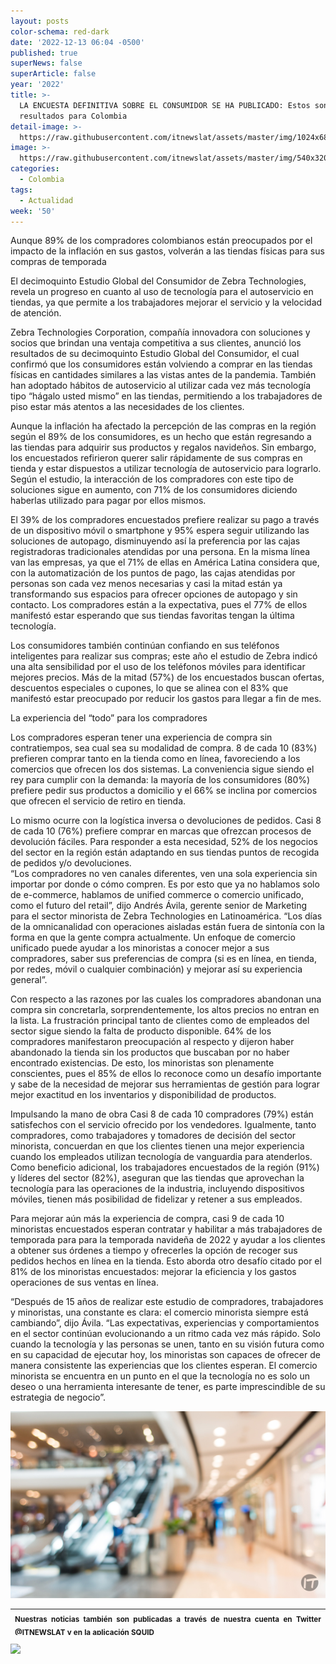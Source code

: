 ```yaml
---
layout: posts
color-schema: red-dark
date: '2022-12-13 06:04 -0500'
published: true
superNews: false
superArticle: false
year: '2022'
title: >-
  LA ENCUESTA DEFINITIVA SOBRE EL CONSUMIDOR SE HA PUBLICADO: Estos son los
  resultados para Colombia
detail-image: >-
  https://raw.githubusercontent.com/itnewslat/assets/master/img/1024x680/mall-g.jpg
image: >-
  https://raw.githubusercontent.com/itnewslat/assets/master/img/540x320/mall-p.jpg
categories:
  - Colombia
tags:
  - Actualidad
week: '50'
---
```

Aunque 89% de los compradores colombianos están preocupados por el impacto de la inflación en sus gastos, volverán a las tiendas físicas para sus compras de temporada 
 
El decimoquinto Estudio Global del Consumidor de Zebra Technologies, revela un progreso en cuanto al uso de tecnología para el autoservicio en tiendas, ya que permite a los trabajadores mejorar el servicio y la velocidad de atención. 
 
Zebra Technologies Corporation, compañía innovadora con soluciones y socios que brindan una ventaja competitiva a sus clientes, anunció los resultados de su decimoquinto Estudio Global del Consumidor, el cual confirmó que los consumidores están volviendo a comprar en las tiendas físicas en cantidades similares a las vistas antes de la pandemia. También han adoptado hábitos de autoservicio al utilizar cada vez más tecnología tipo “hágalo usted mismo” en las tiendas, permitiendo a los trabajadores de piso estar más atentos a las necesidades de los clientes.  
 
Aunque la inflación ha afectado la percepción de las compras en la región según el 89% de los consumidores, es un hecho que están regresando a las tiendas para adquirir sus productos y regalos navideños. Sin embargo, los encuestados refirieron querer salir rápidamente de sus compras en tienda y estar dispuestos a utilizar tecnología de autoservicio para lograrlo. Según el estudio, la interacción de los compradores con este tipo de soluciones sigue en aumento, con 71% de los consumidores diciendo haberlas utilizado para pagar por ellos mismos.  
 
El 39% de los compradores encuestados prefiere realizar su pago a través de un dispositivo móvil o smartphone y 95% espera seguir utilizando las soluciones de autopago, disminuyendo así la preferencia por las cajas registradoras tradicionales atendidas por una persona. En la misma línea van las empresas, ya que el 71% de ellas en América Latina considera que, con la automatización de los puntos de pago, las cajas atendidas por personas son cada vez menos necesarias y casi la mitad están ya transformando sus espacios para ofrecer opciones de autopago y sin contacto. Los compradores están a la expectativa, pues el 77% de ellos manifestó estar esperando que sus tiendas favoritas tengan la última tecnología.  
 
Los consumidores también continúan confiando en sus teléfonos inteligentes para realizar sus compras; este año el estudio de Zebra indicó una alta sensibilidad por el uso de los teléfonos móviles para identificar mejores precios. Más de la mitad (57%) de los encuestados buscan ofertas, descuentos especiales o cupones, lo que se alinea con el 83% que manifestó estar preocupado por reducir los gastos para llegar a fin de mes. 
 
La experiencia del “todo” para los compradores 
  
Los compradores esperan tener una experiencia de compra sin contratiempos, sea cual sea su modalidad de compra. 8 de cada 10 (83%) prefieren comprar tanto en la tienda como en línea, favoreciendo a los comercios que ofrecen los dos sistemas. La conveniencia sigue siendo el rey para cumplir con la demanda: la mayoría de los consumidores (80%) prefiere pedir sus productos a domicilio y el 66% se inclina por comercios que ofrecen el servicio de retiro en tienda.  
 
Lo mismo ocurre con la logística inversa o devoluciones de pedidos. Casi 8 de cada 10 (76%) prefiere comprar en marcas que ofrezcan procesos de devolución fáciles. Para responder a esta necesidad, 52% de los negocios del sector en la región están adaptando en sus tiendas puntos de recogida de pedidos y/o devoluciones.  
“Los compradores no ven canales diferentes, ven una sola experiencia sin importar por donde o cómo compren. Es por esto que ya no hablamos solo de e-commerce, hablamos de unified commerce o comercio unificado, como el futuro del retail”, dijo Andrés Ávila, gerente senior de Marketing para el sector minorista de Zebra Technologies en Latinoamérica. “Los días de la omnicanalidad con operaciones aisladas están fuera de sintonía con la forma en que la gente compra actualmente. Un enfoque de comercio unificado puede ayudar a los minoristas a conocer mejor a sus compradores, saber sus preferencias de compra (si es en línea, en tienda, por redes, móvil o cualquier combinación) y mejorar así su experiencia general”. 
 
Con respecto a las razones por las cuales los compradores abandonan una compra sin concretarla, sorprendentemente, los altos precios no entran en la lista. La frustración principal tanto de clientes como de empleados del sector sigue siendo la falta de producto disponible. 64% de los compradores manifestaron preocupación al respecto y dijeron haber abandonado la tienda sin los productos que buscaban por no haber encontrado existencias. De esto, los minoristas son plenamente conscientes, pues el 85% de ellos lo reconoce como un desafío importante y sabe de la necesidad de mejorar sus herramientas de gestión para lograr mejor exactitud en los inventarios y disponibilidad de productos.  
 
Impulsando la mano de obra 
Casi 8 de cada 10 compradores (79%) están satisfechos con el servicio ofrecido por los vendedores. Igualmente, tanto compradores, como trabajadores y tomadores de decisión del sector minorista, concuerdan en que los clientes tienen una mejor experiencia cuando los empleados utilizan tecnología de vanguardia para atenderlos. Como beneficio adicional, los trabajadores encuestados de la región (91%) y líderes del sector (82%), aseguran que las tiendas que aprovechan la tecnología para las operaciones de la industria, incluyendo dispositivos móviles, tienen más posibilidad de fidelizar y retener a sus empleados. 
 
Para mejorar aún más la experiencia de compra, casi 9 de cada 10 minoristas encuestados esperan contratar y habilitar a más trabajadores de temporada para para la temporada navideña de 2022 y ayudar a los clientes a obtener sus órdenes a tiempo y ofrecerles la opción de recoger sus pedidos hechos en línea en la tienda. Esto aborda otro desafío citado por el 81% de los minoristas encuestados: mejorar la eficiencia y los gastos operaciones de sus ventas en línea. 
 
“Después de 15 años de realizar este estudio de compradores, trabajadores y minoristas, una constante es clara: el comercio minorista siempre está cambiando”, dijo Ávila. “Las expectativas, experiencias y comportamientos en el sector continúan evolucionando a un ritmo cada vez más rápido. Solo cuando la tecnología y las personas se unen, tanto en su visión futura como en su capacidad de ejecutar hoy, los minoristas son capaces de ofrecer de manera consistente las experiencias que los clientes esperan. El comercio minorista se encuentra en un punto en el que la tecnología no es solo un deseo o una herramienta interesante de tener, es parte imprescindible de su estrategia de negocio”. 

![](https://raw.githubusercontent.com/itnewslat/assets/master/img/540x320/mall-p.jpg)

<table style="height: 42px;" width="569">
<tbody>
<tr>
<td style="text-align: justify;"><sub><strong>Nuestras noticias también son publicadas a través de nuestra cuenta en Twitter <a href="https://twitter.com/itnewslat?lang=es">@ITNEWSLAT</a> y en la aplicación <a href="https://squidapp.co/en/">SQUID</a></strong></sub></td>
</tr>
</tbody>
</table>

<img src="https://tracker.metricool.com/c3po.jpg?hash=56f88a41e39ab42c063cc51676587a04"/>